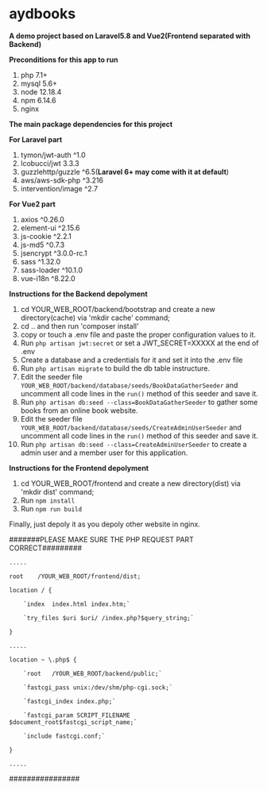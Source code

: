 # aydbooks
**A demo project based on Laravel5.8 and Vue2(Frontend separated with Backend)**

**Preconditions for this app to run**
1. php 7.1+
2. mysql 5.6+
3. node 12.18.4
4. npm 6.14.6
5. nginx

**The main package dependencies for this project**

**For Laravel part**
1. tymon/jwt-auth ^1.0
2. lcobucci/jwt 3.3.3
3. guzzlehttp/guzzle ^6.5(**Laravel 6+ may come with it at default**)
4. aws/aws-sdk-php ^3.216
5. intervention/image ^2.7

**For Vue2 part**
1. axios ^0.26.0
2. element-ui ^2.15.6
3. js-cookie ^2.2.1
4. js-md5 ^0.7.3
5. jsencrypt ^3.0.0-rc.1 
6. sass ^1.32.0
7. sass-loader ^10.1.0
9. vue-i18n ^8.22.0

**Instructions for the Backend depolyment**
1. cd YOUR_WEB_ROOT/backend/bootstrap and create a new directory(cache) via 'mkdir cache' command;
2. cd .. and then run 'composer install'
3. copy or touch a .env file and paste the proper configuration values to it.
4. Run `php artisan jwt:secret` or set a JWT_SECRET=XXXXX at the end of .env
5. Create a database and a credentials for it and set it into the .env file
6. Run `php artisan migrate` to build the db table instructure.
7. Edit the seeder file `YOUR_WEB_ROOT/backend/database/seeds/BookDataGatherSeeder` and uncomment all code lines in the `run()` method of this seeder and save it.
8. Run `php artisan db:seed --class=BookDataGatherSeeder` to gather some books from an online book website.
9. Edit the seeder file `YOUR_WEB_ROOT/backend/database/seeds/CreateAdminUserSeeder` and uncomment all code lines in the `run()` method of this seeder and save it.
10. Run `php artisan db:seed --class=CreateAdminUserSeeder` to create a admin user and a member user for this application.

**Instructions for the Frontend depolyment**
1. cd YOUR_WEB_ROOT/frontend and create a new directory(dist) via 'mkdir dist' command;
2. Run `npm install`
3. Run `npm run build`

Finally, just depoly it as you depoly other website in nginx.

#######PLEASE MAKE SURE THE PHP REQUEST PART CORRECT#########

`.....`

`root    /YOUR_WEB_ROOT/frontend/dist;`

`location / {`

		`index 	index.html index.htm;`
    
		`try_files $uri $uri/ /index.php?$query_string;`
    
`} `

`.....`

`location ~ \.php$ {`

		`root	/YOUR_WEB_ROOT/backend/public;`
    
		`fastcgi_pass unix:/dev/shm/php-cgi.sock;`
    
		`fastcgi_index index.php;`
    
		`fastcgi_param SCRIPT_FILENAME $document_root$fastcgi_script_name;`
    
		`include fastcgi.conf;`
    
`}`

`.....`

################

